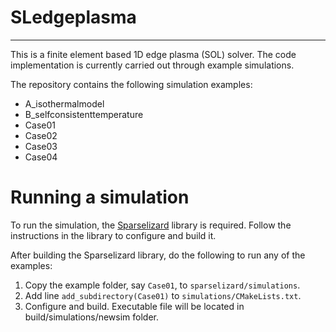 # SLedgeplasma
---

This is a finite element based 1D edge plasma (SOL) solver. The code implementation is currently carried out through example simulations.

The repository contains the following simulation examples:
- A_isothermalmodel
- B_selfconsistenttemperature
- Case01
- Case02
- Case03
- Case04

# Running a simulation

To run the simulation, the [Sparselizard](https://github.com/halbux/sparselizard) library is required. Follow the instructions in the library to configure and build it.

After building the Sparselizard library, do the following to run any of the examples:
1. Copy the example folder, say `Case01`, to `sparselizard/simulations`.
1. Add line `add_subdirectory(Case01)` to `simulations/CMakeLists.txt`.
1. Configure and build. Executable file will be located in build/simulations/newsim folder.